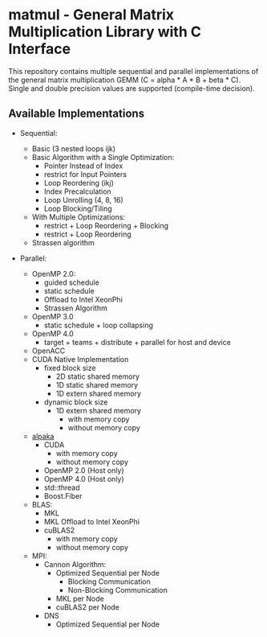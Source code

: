 matmul - General Matrix Multiplication Library with C Interface
===============================================================

This repository contains multiple sequential and parallel implementations of the general matrix multiplication GEMM (C = alpha * A * B + beta * C).
Single and double precision values are supported (compile-time decision).

Available Implementations
-------------------------

* Sequential:
  * Basic (3 nested loops ijk)
  * Basic Algorithm with a Single Optimization:
    * Pointer Instead of Index
    * restrict for Input Pointers
    * Loop Reordering (ikj)
    * Index Precalculation
    * Loop Unrolling (4, 8, 16)
    * Loop Blocking/Tiling
  * With Multiple Optimizations:
    * restrict + Loop Reordering + Blocking
    * restrict + Loop Reordering
  * Strassen algorithm

* Parallel:
  * OpenMP 2.0:
    * guided schedule
    * static schedule
    * Offload to Intel XeonPhi
    * Strassen Algorithm
  * OpenMP 3.0
    * static schedule + loop collapsing
  * OpenMP 4.0
    * target + teams + distribute + parallel for host and device
  * OpenACC
  * CUDA Native Implementation
    * fixed block size
      * 2D static shared memory
      * 1D static shared memory
      * 1D extern shared memory
    * dynamic block size
      * 1D extern shared memory
        * with memory copy
        * without memory copy
  * [alpaka](https://github.com/ComputationalRadiationPhysics/alpaka)
    * CUDA
      * with memory copy
      * without memory copy
    * OpenMP 2.0 (Host only)
    * OpenMP 4.0 (Host only)
    * std::thread
    * Boost.Fiber
  * BLAS:
    * MKL
    * MKL Offload to Intel XeonPhi
    * cuBLAS2
      * with memory copy
      * without memory copy
  * MPI:
    * Cannon Algorithm:
      * Optimized Sequential per Node
        * Blocking Communication
        * Non-Blocking Communication
      * MKL per Node
      * cuBLAS2 per Node
    * DNS
      * Optimized Sequential per Node
